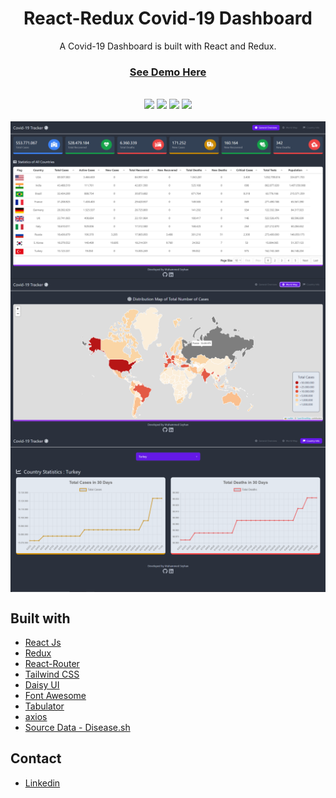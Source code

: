 <h1 align="center">React-Redux Covid-19 Dashboard</h1>
<p align="center">A Covid-19 Dashboard is built with React and Redux.</p>

<h3 align="center"><a href="https://react-redux-covid19-dashboard.netlify.app" target="_blank" rel="noreferrer noopener">See Demo Here</a></h3>
<br/>
<div align="center">
<img src="https://img.shields.io/badge/react-%2320232a.svg?style=for-the-badge&logo=react&logoColor=%2361DAFB"></img>
<img src="https://img.shields.io/badge/redux-%23593d88.svg?style=for-the-badge&logo=redux&logoColor=white"></img>
<img src="https://img.shields.io/badge/React_Router-CA4245?style=for-the-badge&logo=react-router&logoColor=white">
<img src="https://img.shields.io/badge/tailwindcss-%2338B2AC.svg?style=for-the-badge&logo=tailwind-css&logoColor=white">

</div>

<br/>
<img align="center" src="./ss_1.png">

<br >
<img align="center" src="./ss_2.png">

<br>
<img align="center" src="./ss_3.png">

<br>

## Built with

-   [React Js](https://reactjs.org)
-   [Redux](https://redux-toolkit.js.org)
-   [React-Router](https://reactrouter.com)
-   [Tailwind CSS](https://tailwindcss.com)
-   [Daisy UI](https://daisyui.com)
-   [Font Awesome](https://fontawesome.com)
-   [Tabulator](http://tabulator.info)
-   [axios](https://www.npmjs.com/package/axios/)
-   [Source Data - Disease.sh](https://disease.sh/docs/#/)

## Contact

-   [Linkedin](https://www.linkedin.com/in/muhammedseyhann/)
